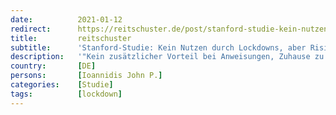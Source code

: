 ```yaml
---
date:          2021-01-12
redirect:      https://reitschuster.de/post/stanford-studie-kein-nutzen-durch-lockdowns-aber-risiken/
title:         reitschuster
subtitle:      'Stanford-Studie: Kein Nutzen durch Lockdowns, aber Risiken'
description:   '"Kein zusätzlicher Vorteil bei Anweisungen, Zuhause zu bleiben oder Geschäftsschließungen" – aber Hinweise auf mehr Gefahren für Risikogruppen: Neue wissenschaftliche Erkenntnisse zerlegen den Lockdown. Medien und Politik verschweigen sie.'
country:       [DE]
persons:       [Ioannidis John P.]
categories:    [Studie]
tags:          [lockdown]
---
```

